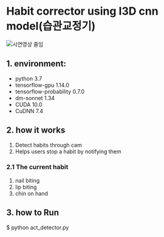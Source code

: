 # Habit corrector using I3D cnn model(습관교정기)


![시연영상 줄임](https://user-images.githubusercontent.com/90203114/201026180-fd1d0c00-78ba-4246-a820-6bf69a727138.gif)


## 1. environment:
- python 3.7
- tensorflow-gpu 1.14.0
- tensorflow-probability 0.7.0
- dm-sonnet 1.34
- CUDA 10.0
- CuDNN 7.4


## 2. how it works
1. Detect habits through cam
2. Helps users stop a habit by notifying them
  ### 2.1 The current habit
  1. nail biting
  2. lip biting
  3. chin on hand

## 3. how to Run
$ python act_detector.py

